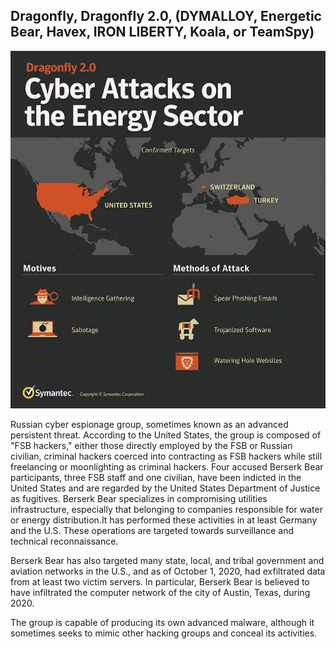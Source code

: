 ## Dragonfly, Dragonfly 2.0, (DYMALLOY, Energetic Bear, Havex, IRON LIBERTY, Koala, or TeamSpy) 

![This is an image](dragonfly-2-0.webp )

Russian cyber espionage group, sometimes known as an advanced persistent threat. According to the United States, the group is composed of "FSB hackers," either those directly employed by the FSB or Russian civilian, criminal hackers coerced into contracting as FSB hackers while still freelancing or moonlighting as criminal hackers. Four accused Berserk Bear participants, three FSB staff and one civilian, have been indicted in the United States and are regarded by the United States Department of Justice as fugitives. 
Berserk Bear specializes in compromising utilities infrastructure, especially that belonging to companies responsible for water or energy distribution.It has performed these activities in at least Germany and the U.S. These operations are targeted towards surveillance and technical reconnaissance.

Berserk Bear has also targeted many state, local, and tribal government and aviation networks in the U.S., and as of October 1, 2020, had exfiltrated data from at least two victim servers. In particular, Berserk Bear is believed to have infiltrated the computer network of the city of Austin, Texas, during 2020.

The group is capable of producing its own advanced malware, although it sometimes seeks to mimic other hacking groups and conceal its activities.

